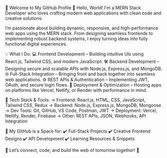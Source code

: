 🚀 Welcome to My GitHub Profile
👋 Hello, World! I'm a MERN Stack Developer who loves crafting modern web applications with clean code and creative solutions.

I’m passionate about building dynamic, responsive, and high-performance web apps using the MERN stack. From designing seamless frontends to implementing robust backend systems, I enjoy turning ideas into fully functional digital experiences.

💡 What I Do:
💻 Frontend Development – Building intuitive UIs using React.js, Tailwind CSS, and modern JavaScript.
🛠️ Backend Development – Designing secure and scalable APIs with Node.js, Express.js, and MongoDB.
🌐 Full-Stack Integration – Bringing front and back together into seamless web applications.
⚙️ REST APIs & Authentication – Implementing JWT, OAuth, and secure login flows.
🚀 Deployment & Optimization – Hosting apps on platforms like Vercel, Netlify, or Render with performance in mind.

🔧 Tech Stack & Tools:
-> Frontend: React.js, HTML, CSS, JavaScript, Tailwind CSS, Redux
-> Backend: Node.js, Express.js, MongoDB, Mongoose
-> Dev Tools: Git, GitHub, VS Code, Postman, JWT
-> Deployment: Vercel, Netlify, Render, Firebase
-> Other: REST APIs, JSON, Webhooks, API Integration

📌 My GitHub is a Space for:
✔️ Full-Stack Projects
✔️ Creative Frontend Designs
✔️ API Development
✔️ Learning Resources & Snippets

💬 Let’s connect, code, and build the web of tomorrow together! 🚀



